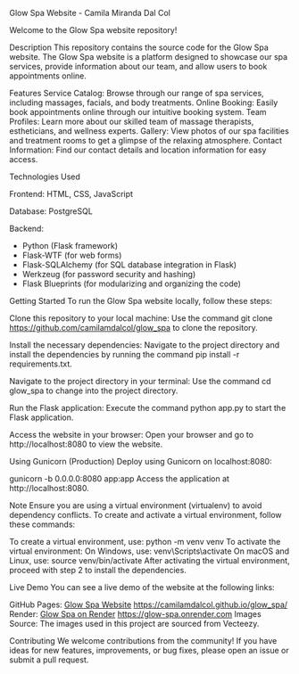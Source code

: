 Glow Spa Website - Camila Miranda Dal Col

Welcome to the Glow Spa website repository!

Description
This repository contains the source code for the Glow Spa website. The Glow Spa website is a platform designed to showcase our spa services, provide information about our team, and allow users to book appointments online.

Features
Service Catalog: Browse through our range of spa services, including massages, facials, and body treatments.
Online Booking: Easily book appointments online through our intuitive booking system.
Team Profiles: Learn more about our skilled team of massage therapists, estheticians, and wellness experts.
Gallery: View photos of our spa facilities and treatment rooms to get a glimpse of the relaxing atmosphere.
Contact Information: Find our contact details and location information for easy access.

Technologies Used

Frontend: HTML, CSS, JavaScript

Database: PostgreSQL

Backend:
- Python (Flask framework)
- Flask-WTF (for web forms)
- Flask-SQLAlchemy (for SQL database integration in Flask)
- Werkzeug (for password security and hashing)
- Flask Blueprints (for modularizing and organizing the code)

Getting Started
To run the Glow Spa website locally, follow these steps:

Clone this repository to your local machine: Use the command git clone https://github.com/camilamdalcol/glow_spa to clone the repository.

Install the necessary dependencies: Navigate to the project directory and install the dependencies by running the command pip install -r requirements.txt.

Navigate to the project directory in your terminal: Use the command cd glow_spa to change into the project directory.

Run the Flask application: Execute the command python app.py to start the Flask application.

Access the website in your browser: Open your browser and go to http://localhost:8080 to view the website.

Using Gunicorn (Production)
Deploy using Gunicorn on localhost:8080:

gunicorn -b 0.0.0.0:8080 app:app
Access the application at http://localhost:8080.


Note
Ensure you are using a virtual environment (virtualenv) to avoid dependency conflicts. To create and activate a virtual environment, follow these commands:

To create a virtual environment, use: python -m venv venv
To activate the virtual environment:
On Windows, use: venv\Scripts\activate
On macOS and Linux, use: source venv/bin/activate
After activating the virtual environment, proceed with step 2 to install the dependencies.

Live Demo
You can see a live demo of the website at the following links:

GitHub Pages: [Glow Spa Website](https://camilamdalcol.github.io/glow_spa/)
https://camilamdalcol.github.io/glow_spa/
Render: [Glow Spa on Render](https://glow-spa.onrender.com)
https://glow-spa.onrender.com
Images Source: 
The images used in this project are sourced from Vecteezy.

Contributing
We welcome contributions from the community! If you have ideas for new features, improvements, or bug fixes, please open an issue or submit a pull request.
